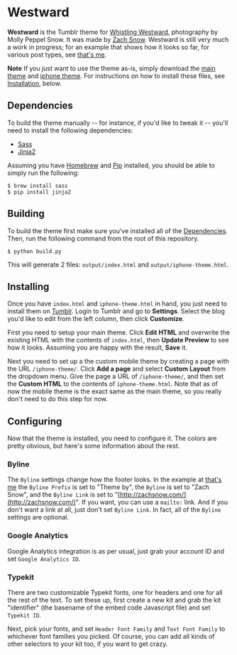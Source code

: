 # Westward

**Westward** is the Tumblr theme for [Whistling Westward](http://whistlingwestward.com/),
photography by Molly Peppel Snow. It was made by [Zach Snow](http://zachsnow.com/).
Westward is still very much a work in progress; for an example that shows how it looks
so far, for various post types, see [that's me](http://therealzachsnow.tumblr.com).

**Note** If you just want to use the theme as-is, simply download the
[main theme](https://github.com/zachsnow/westward/tree/master/output/index.html)
and [iphone theme](https://github.com/zachsnow/whistling/tree/master/output/iphone-theme.html).
For instructions on how to install these files, see [Installation](#installing),
below.

## <a name="dependencies"></a>Dependencies

To build the theme manually -- for instance, if you'd like to tweak
it -- you'll need to install the following dependencies:

  * [Sass](http://sass-lang.com/)
  * [Jinja2](http://www.pocoo.org/projects/jinja2/#jinja2)

Assuming you have [Homebrew](http://mxcl.github.com/homebrew/) and
[Pip](http://www.pip-installer.org/en/latest/) installed, you should
be able to simply run the following:

    $ brew install sass
    $ pip install jinja2

## <a name="building"></a>Building

To build the theme first make sure you've installed all of the
[Dependencies](#dependencies). Then, run the following command from the
root of this repository.

    $ python build.py
    
This will generate 2 files: `output/index.html` and `output/iphone-theme.html`.

## <a name="installing"></a>Installing

Once you have `index.html` and `iphone-theme.html` in hand, you just
need to install them on [Tumblr](http://tumblr.com). Login to Tumblr
and go to **Settings**. Select the blog you'd like to edit from the left
column, then click **Customize**.

First you need to setup your main theme. Click **Edit HTML** and overwrite
the existing HTML with the contents of `index.html`, then **Update Preview**
to see how it looks. Assuming you are happy with the result, **Save** it.

Next you need to set up a the custom mobile theme by creating a page with
the URL `/iphone-theme/`. Click **Add a page** and select **Custom Layout**
from the dropdown menu. Give the page a URL of `/iphone-theme/`, and then
set the **Custom HTML** to the contents of `iphone-theme.html`. Note
that as of now the mobile theme is the exact same as the main theme, so
you really don't need to do this step for now.

## <a name="configuring"></a>Configuring

Now that the theme is installed, you need to configure it.  The colors
are pretty obvious, but here's some information about the rest.

### Byline

The `Byline` settings change how the footer looks.  In the example
at [that's me](http://therealzachsnow.tumblr.com) the `Byline Prefix`
is set to "Theme by", the `Byline` is set to "Zach Snow", and the
`Byline Link` is set to "[http://zachsnow.com/](http://zachsnow.com/)".
If you want, you can use a `mailto:` link.  And if you don't want a link
at all, just don't set `Byline Link`. In fact, all of the `Byline` settings
are optional.

### Google Analytics

Google Analytics integration is as per usual, just grab your account
ID and set `Google Analytics ID`.

### Typekit

There are two customizable Typekit fonts, one for headers and one for
all the rest of the text. To set these up, first create a new kit and
grab the kit "identifier" (the basename of the embed code Javascript file)
and set `Typekit ID`.

Next, pick your fonts, and set `Header Font Family` and `Text Font Family`
to whichever font families you picked. Of course, you can add all kinds of
other selectors to your kit too, if you want to get crazy.
